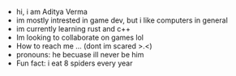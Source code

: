 - hi, i am Aditya Verma
- im mostly intrested in game dev, but i like computers in general
- im currently learning rust and c++
- Im looking to collaborate on games lol
- How to reach me ...  (dont im scared >.<)
- pronouns: he becuase ill never be him
- Fun fact: i eat 8 spiders every year

<!---
Aditya-Verma251/Aditya-Verma251 is a ✨ special ✨ repository because its `README.md` (this file) appears on your GitHub profile.
You can click the Preview link to take a look at your changes.
--->

